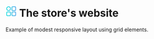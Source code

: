 # <img src="/dist/img/grid.png" alt="img" width="30"/> The store's website

Example of modest responsive layout using grid elements.
